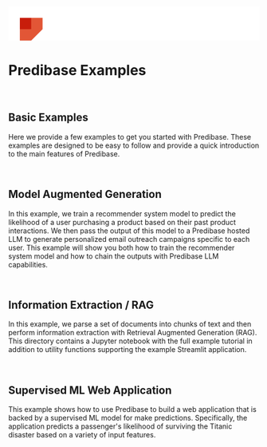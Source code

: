 <p align="center">
  <a href="https://predibase.com/">
    <img src="misc/images/logo.png">
  </a>
</p>

# Predibase Examples

<br/>

## Basic Examples

Here we provide a few examples to get you started with Predibase. These examples are designed to be easy to follow and
provide a quick introduction to the main features of Predibase.

<br/>

## Model Augmented Generation

In this example, we train a recommender system model to predict the likelihood of a user purchasing a product based on
their past product interactions. We then pass the output of this model to a Predibase hosted LLM to generate 
personalized email outreach campaigns specific to each user. This example will show you both how to train the
recommender system model and how to chain the outputs with Predibase LLM capabilities.

<br/>

## Information Extraction / RAG

In this example, we parse a set of documents into chunks of text and then perform information extraction with Retrieval
Augmented Generation (RAG). This directory contains a Jupyter notebook with the full example tutorial in addition to 
utility functions supporting the example Streamlit application.

<br/>

## Supervised ML Web Application

This example shows how to use Predibase to build a web application that is backed by a supervised ML model for make 
predictions. Specifically, the application predicts a passenger's likelihood of surviving the Titanic disaster based on
a variety of input features.
